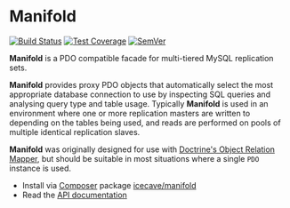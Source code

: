 # Manifold

[![Build Status]](https://travis-ci.org/IcecaveStudios/manifold)
[![Test Coverage]](https://coveralls.io/r/IcecaveStudios/manifold?branch=develop)
[![SemVer]](http://semver.org)

**Manifold** is a PDO compatible facade for multi-tiered MySQL replication sets.

**Manifold** provides proxy PDO objects that automatically select the most appropriate database connection to use by
inspecting SQL queries and analysing query type and table usage. Typically **Manifold** is used in an environment where
one or more replication masters are written to depending on the tables being used, and reads are performed on pools of
multiple identical replication slaves.

**Manifold** was originally designed for use with [Doctrine's Object Relation Mapper](http://www.doctrine-project.org/projects/orm.html),
but should be suitable in most situations where a single `PDO` instance is used.

* Install via [Composer](http://getcomposer.org) package [icecave/manifold](https://packagist.org/packages/icecave/manifold)
* Read the [API documentation](http://icecavestudios.github.io/manifold/artifacts/documentation/api/)

<!-- references -->
[Build Status]: https://travis-ci.org/IcecaveStudios/manifold.png?branch=develop
[Test Coverage]: https://coveralls.io/repos/IcecaveStudios/manifold/badge.png?branch=develop
[SemVer]: http://calm-shore-6115.herokuapp.com/?label=semver&value=0.0.0&color=red
